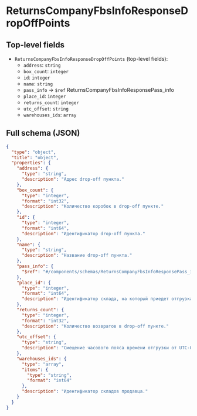 # ReturnsCompanyFbsInfoResponseDropOffPoints

## Top-level fields
- `ReturnsCompanyFbsInfoResponseDropOffPoints` (top-level fields):
  - `address`: `string`
  - `box_count`: `integer`
  - `id`: `integer`
  - `name`: `string`
  - `pass_info` → `$ref` ReturnsCompanyFbsInfoResponsePass_info
  - `place_id`: `integer`
  - `returns_count`: `integer`
  - `utc_offset`: `string`
  - `warehouses_ids`: `array`

## Full schema (JSON)
```json
{
  "type": "object",
  "title": "object",
  "properties": {
    "address": {
      "type": "string",
      "description": "Адрес drop-off пункта."
    },
    "box_count": {
      "type": "integer",
      "format": "int32",
      "description": "Количество коробок в drop-off пункте."
    },
    "id": {
      "type": "integer",
      "format": "int64",
      "description": "Идентификатор drop-off пункта."
    },
    "name": {
      "type": "string",
      "description": "Название drop-off пункта."
    },
    "pass_info": {
      "$ref": "#/components/schemas/ReturnsCompanyFbsInfoResponsePass_info"
    },
    "place_id": {
      "type": "integer",
      "format": "int64",
      "description": "Идентификатор склада, на который приедет отгрузка."
    },
    "returns_count": {
      "type": "integer",
      "format": "int32",
      "description": "Количество возвратов в drop-off пункте."
    },
    "utc_offset": {
      "type": "string",
      "description": "Смещение часового пояса времени отгрузки от UTC-0."
    },
    "warehouses_ids": {
      "type": "array",
      "items": {
        "type": "string",
        "format": "int64"
      },
      "description": "Идентификатор складов продавца."
    }
  }
}
```
